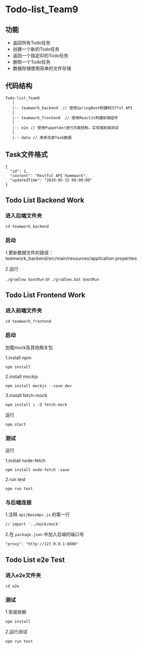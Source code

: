 # Todo-list_Team9
## 功能

- 返回所有Todo任务
- 创建一个新的Todo任务
- 返回一个指定ID的Todo任务
- 删除一个Todo任务
- 数据存储使用简单的文件存储

## 代码结构
    Todo-list_Team9
       |
       |-- teamwork_backend  // 使用SpringBoot构建RESTful API
       |
       |-- teamwork_frontend  // 使用ReactJs构建前端组件
       |
       |-- e2e // 使用Puppeteer进行页面控制，实现端到端测试
       |
       |-- data // 用来存放Task数据

## Task文件格式

    {
      "id": 1,
      "content": "Restful API homework",
      "updatedTime": "2019-05-15 00:00:00"
    }

## Todo List Backend Work
### 进入后端文件夹

`cd teamwork_backend`

### 启动
1.更新数据文件的路径：teamwork_backend/src/main/resources/application.properties


2.运行

`./gradlew bootRun` or `./gradlew.bat bootRun`

## Todo List Frontend Work

### 进入前端文件夹

`cd teamwork_frontend`

### 启动
加载mock及其他相关包

1.install npm 

`npm install`

2.install mockjs

`npm install mockjs --save-dev`

3.install fetch-mock

`npm install i -D fetch-mock`


运行

`npm start`

### 测试
运行 

1.install node-fetch

`npm install node-fetch -save`

2.run test

`npm run test`


### 与后端连接
1.注释 `api/BaseApi.js` 的第一行

`// import '../mock/mock'`

2.在 `package.json` 中加入后端的端口号

`"proxy": "http://127.0.0.1:8080"`


## Todo List e2e Test

### 进入e2e文件夹

`cd e2e`

### 测试

1.安装依赖

`npm install`

2.运行测试

`npm run test`